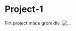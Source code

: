 # Project-1
Firt project made grom div.
<img src="img/a.jfif" class="d-block w-100 h-100" alt="...">

